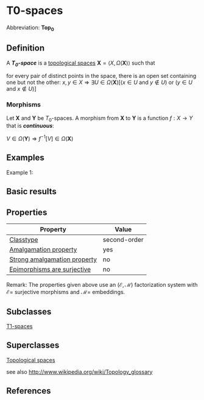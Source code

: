 # T0-spaces

Abbreviation: **Top$_0$**

## Definition
A ***$T_0$-space*** is a [topological spaces](topological_spaces.md) $\mathbf{X}=\langle X,\Omega(\mathbf{X})\rangle$ such that


for every pair of distinct points in the space, there is an open set containing one but not the other:  $x,y\in X\Longrightarrow\exists U\in\Omega(\mathbf{X})[(x\in U\text{ and }y\notin U)\text{ or }(y\in U\text{ and }x\notin U)]$

### Morphisms
Let $\mathbf{X}$ and $\mathbf{Y}$ be $T_0$-spaces. 
A morphism from $\mathbf{X}$ to $\mathbf{Y}$ is a function $f:X\rightarrow Y$ that is ***continuous***: 

$V\in\Omega(\mathbf{Y})\Longrightarrow f^{-1}[V]\in\Omega(\mathbf{X})$

## Examples
Example 1: 

## Basic results


## Properties


|Property|Value|
|---|---|
|[Classtype](classtype.md)  |second-order |
|[Amalgamation property](amalgamation_property.md)  |yes |
|[Strong amalgamation property](strong_amalgamation_property.md)  |no |
|[Epimorphisms are surjective](epimorphisms_are_surjective.md)  |no |

Remark: 
The properties given above use an $(\mathcal{E},\mathcal{M})$ factorization system with $\mathcal{E}=$ surjective morphisms and
$\mathcal{M}=$ embeddings.



## Subclasses
[T1-spaces](t1-spaces.md) 


## Superclasses
[Topological spaces](topological_spaces.md) 



see also http://www.wikipedia.org/wiki/Topology_glossary


## References
